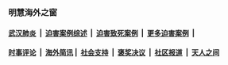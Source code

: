 
### 明慧海外之窗

####  [武汉肺炎](indexes/365.md?t=01011100) &nbsp;|&nbsp;  [迫害案例综述](indexes/328.md?t=01011100) &nbsp;|&nbsp; [迫害致死案例](indexes/277.md?t=01011100)  &nbsp;|&nbsp; [更多迫害案例](indexes/81.md?t=01011100)  &nbsp;|&nbsp; 
####  [时事评论](indexes/251.md?t=01011100) &nbsp;|&nbsp; [海外简讯](indexes/245.md?t=01011100)&nbsp;|&nbsp;  [社会支持](indexes/140.md?t=01011100) &nbsp;|&nbsp; [褒奖决议](indexes/282.md?t=01011100) &nbsp;|&nbsp; [社区报道](indexes/91.md?t=01011100)  &nbsp;|&nbsp; [天人之间](indexes/78.md?t=01011100) 

